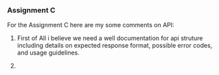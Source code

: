 ### Assignment C

For the Assignment C here are my some comments on API:

1. First of All i believe we need a well documentation for api struture including details on expected response format, possible error codes, and usage guidelines.

2.


